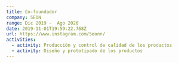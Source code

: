```yaml
---
title: Co-foundador
company: 5EON
range: Dic 2019 -  Ago 2020
date: 2019-11-01T19:59:22.768Z
url: https://www.instagram.com/5eonn/
activities:
  - activity: Producción y control de calidad de los productos
  - activity: Diseño y prototipado de los productos
---
```

